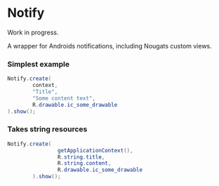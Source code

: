 Notify
======
Work in progress. 

A wrapper for Androids notifications, including Nougats custom views.


### Simplest example

```java
Notify.create(
        context,
        "Title",
        "Some content text",
        R.drawable.ic_some_drawable
).show();
```

### Takes string resources

```java
Notify.create(
                getApplicationContext(),
                R.string.title,
                R.string.content,
                R.drawable.ic_some_drawable
        ).show();
```